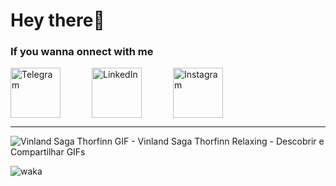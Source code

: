 <h1 align="left">Hey there👋</h1>
<h3 align="left">If you wanna onnect with me</h3>
<div style="display: flex; align-items: center; gap: 50px; margin: 0;">
  <a href="https://t.me/moseeeu" target="_blank" style="text-decoration: none;">
    <img src="https://upload.wikimedia.org/wikipedia/commons/8/82/Telegram_logo.svg" alt="Telegram" width="80">
  </a>
  <a href="https://linkedin.com/in/alexandr-kalyan-25809627b" target="_blank" style="text-decoration: none;">
    <img src="https://upload.wikimedia.org/wikipedia/commons/e/e9/Linkedin_icon.svg" alt="LinkedIn" width="80">
  </a>
  <a href="https://instagram.com/moseeeu" target="_blank" style="text-decoration: none;">
    <img src="https://upload.wikimedia.org/wikipedia/commons/a/a5/Instagram_icon.png" alt="Instagram" width="80">
  </a>
</div>
<hr>

![Vinland Saga Thorfinn GIF - Vinland Saga Thorfinn Relaxing - Descobrir e Compartilhar GIFs](https://github.com/user-attachments/assets/a3a32653-598e-400e-8f92-ea0e6e163e9b)

![waka](https://wakatime.com/share/@moseeeu/39a62e39-4b38-4dbe-9bc6-46759ecb1503.svg)
